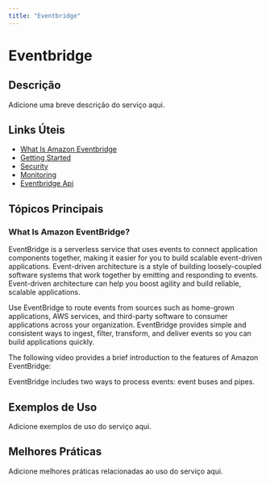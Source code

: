 ```yaml
---
title: "Eventbridge"
---
```


# Eventbridge

## Descrição

Adicione uma breve descrição do serviço aqui.

## Links Úteis

- [What Is Amazon Eventbridge](https://docs.aws.amazon.com/eventbridge/latest/userguide/what-is-amazon-eventbridge.html)
- [Getting Started](https://docs.aws.amazon.com/eventbridge/latest/userguide/getting-started.html)
- [Security](https://docs.aws.amazon.com/eventbridge/latest/userguide/security.html)
- [Monitoring](https://docs.aws.amazon.com/eventbridge/latest/userguide/monitoring.html)
- [Eventbridge Api](https://docs.aws.amazon.com/eventbridge/latest/userguide/eventbridge-api.html)

## Tópicos Principais

### What Is Amazon EventBridge?

EventBridge is a serverless service that uses events to connect application components together,
    making it easier for you to build scalable event-driven applications. Event-driven architecture
    is a style of building loosely-coupled software systems that work together by emitting and
    responding to events. Event-driven architecture can help you boost agility and build reliable,
    scalable applications. 

Use EventBridge to route events from sources such as home-grown applications, AWS services, and
    third-party software to consumer applications across your organization. EventBridge provides simple and
    consistent ways to ingest, filter, transform, and deliver events so you can build applications
    quickly.

The following video provides a brief introduction to the features of Amazon EventBridge: 

EventBridge includes two ways to process events: event buses and
    pipes.

## Exemplos de Uso

Adicione exemplos de uso do serviço aqui.

## Melhores Práticas

Adicione melhores práticas relacionadas ao uso do serviço aqui.
